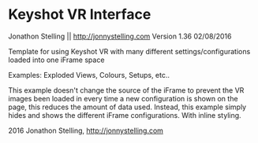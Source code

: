 # Keyshot VR Interface

Jonathon Stelling || http://jonnystelling.com
Version 1.36
02/08/2016

Template for using Keyshot VR with many different settings/configurations loaded into one iFrame space

Examples: Exploded Views, Colours, Setups, etc..

This example doesn't change the source of the iFrame to prevent the VR images been loaded in every time a new configuration is shown on the page,
this reduces the amount of data used. Instead, this example simply hides and shows the different iFrame configurations. With inline styling.

2016 Jonathon Stelling, http://jonnystelling.com